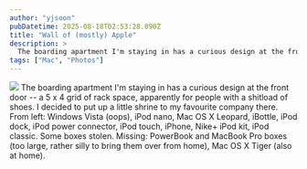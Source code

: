 ```yaml
---
author: "yjsoon"
pubDatetime: 2025-08-18T02:53:28.090Z
title: "Wall of (mostly) Apple"
description: >
  The boarding apartment I'm staying in has a curious design at the front door -- a 5 x 4 grid of rack space, apparently for people with a shitload of s...
tags: ["Mac", "Photos"]
---
```






[![](http://farm3.static.flickr.com/2001/2364243644_3f589776a9_m.jpg)](http://www.flickr.com/photos/yjsoon/2364243644/ "photo sharing") The boarding apartment I'm staying in has a curious design at the front door -- a 5 x 4 grid of rack space, apparently for people with a shitload of shoes. I decided to put up a little shrine to my favourite company there. From left: Windows Vista (oops), iPod nano, Mac OS X Leopard, iBottle, iPod dock, iPod power connector, iPod touch, iPhone, Nike+ iPod kit, iPod classic. Some boxes stolen. Missing: PowerBook and MacBook Pro boxes (too large, rather silly to bring them over from home), Mac OS X Tiger (also at home).